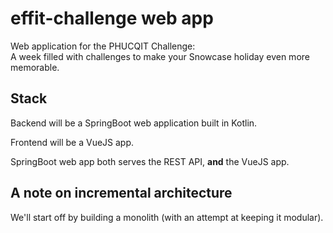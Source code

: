 # effit-challenge web app
Web application for the PHUCQIT Challenge:  
A week filled with challenges to make your Snowcase holiday even more memorable.


## Stack
Backend will be a SpringBoot web application built in Kotlin.

Frontend will be a VueJS app.

SpringBoot web app both serves the REST API, **and** the VueJS app.

## A note on incremental architecture
We'll start off by building a monolith (with an attempt at keeping it modular).
